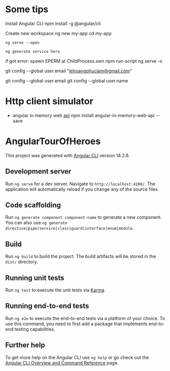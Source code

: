 # Some tips
Install Angular CLI
	npm install -g @angular/cli

Create new workspace
	ng new my-app
	cd my-app

	ng serve --open

	ng generate service hero


if got error: spawn EPERM at ChildProcess.swn
npm run-script ng serve -o


git config --global user.email "lehoangphuclam@gmail.com"

git config --global user.email
git config --global user.name

# Http client simulator
- angular in memory web [api](https://github.com/angular/angular/tree/main/packages/misc/angular-in-memory-web-api)
    npm install angular-in-memory-web-api --save



# AngularTourOfHeroes

This project was generated with [Angular CLI](https://github.com/angular/angular-cli) version 14.2.6.

## Development server

Run `ng serve` for a dev server. Navigate to `http://localhost:4200/`. The application will automatically reload if you change any of the source files.

## Code scaffolding

Run `ng generate component component-name` to generate a new component. You can also use `ng generate directive|pipe|service|class|guard|interface|enum|module`.

## Build

Run `ng build` to build the project. The build artifacts will be stored in the `dist/` directory.

## Running unit tests

Run `ng test` to execute the unit tests via [Karma](https://karma-runner.github.io).

## Running end-to-end tests

Run `ng e2e` to execute the end-to-end tests via a platform of your choice. To use this command, you need to first add a package that implements end-to-end testing capabilities.

## Further help

To get more help on the Angular CLI use `ng help` or go check out the [Angular CLI Overview and Command Reference](https://angular.io/cli) page.
